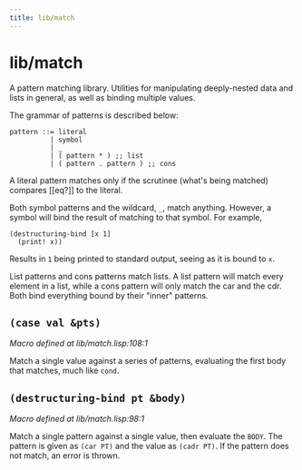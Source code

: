 ```yaml
---
title: lib/match
---
```

# lib/match
A pattern matching library.
Utilities for manipulating deeply-nested data and lists in general,
as well as binding multiple values.

The grammar of patterns is described below:
```
pattern ::= literal
          | symbol
          | _
          | ( pattern * ) ;; list
          | ( pattern . pattern ) ;; cons
```

A literal pattern matches only if the scrutinee (what's being matched)
compares [[eq?]] to the literal.

Both symbol patterns and the wildcard, `_`, match anything. However, a
symbol will bind the result of matching to that symbol. For example,

```
(destructuring-bind [x 1]
  (print! x))
```
Results in `1` being printed to standard output, seeing as it is bound to
`x`.

List patterns and cons patterns match lists. A list pattern will match every
element in a list, while a cons pattern will only match the car and the cdr.
Both bind everything bound by their "inner" patterns.
## `(case val &pts)`
*Macro defined at lib/match.lisp:108:1*

Match a single value against a series of patterns, evaluating the first
body that matches, much like `cond`.

## `(destructuring-bind pt &body)`
*Macro defined at lib/match.lisp:98:1*

Match a single pattern against a single value, then evaluate the `BODY`.
The pattern is given as `(car PT)` and the value as `(cadr PT)`.
If the pattern does not match, an error is thrown.

